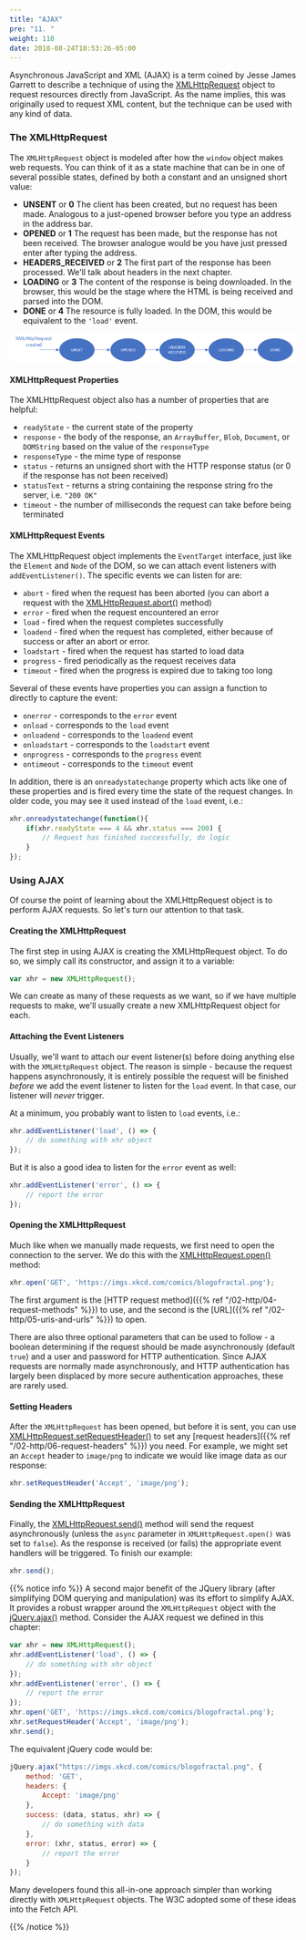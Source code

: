 ```yaml
---
title: "AJAX"
pre: "11. "
weight: 110
date: 2018-08-24T10:53:26-05:00
---
```


Asynchronous JavaScript and XML (AJAX) is a term coined by Jesse James Garrett to describe a technique of using the [XMLHttpRequest](https://developer.mozilla.org/en-US/docs/Web/API/XMLHttpRequest) object to request resources directly from JavaScript.  As the name implies, this was originally used to request XML content, but the technique can be used with any kind of data.

### The XMLHttpRequest

The `XMLHttpRequest` object is modeled after how the `window` object makes web requests.  You can think of it as a state machine that can be in one of several possible states, defined by both a constant and an unsigned short value: 

* **UNSENT** or **0** The client has been created, but no request has been made.  Analogous to a just-opened browser before you type an address in the address bar.
* **OPENED** or **1** The request has been made, but the response has not been received.  The browser analogue would be you have just pressed enter after typing the address.
* **HEADERS_RECEIVED** or **2** The first part of the response has been processed.  We'll talk about headers in the next chapter.
* **LOADING** or **3** The content of the response is being downloaded.  In the browser, this would be the stage where the HTML is being received and parsed into the DOM.
* **DONE** or **4** The resource is fully loaded.  In the DOM, this would be equivalent to the `'load'` event.

![The XMLHttpRequest ready states](/images/3.8.1.png)

#### XMLHttpRequest Properties 

The XMLHttpRequest object also has a number of properties that are helpful:

* `readyState` - the current state of the property
* `response` - the body of the response, an `ArrayBuffer`, `Blob`, `Document`, or `DOMString` based on the value of the `responseType`
* `responseType` - the mime type of response
* `status` - returns an unsigned short with the HTTP response status (or 0 if the response has not been received)
* `statusText` - returns a string containing the response string fro the server, i.e. `"200 OK"`
* `timeout` - the number of milliseconds the request can take before being terminated


#### XMLHttpRequest Events 

The XMLHttpRequest object implements the `EventTarget` interface, just like the `Element` and `Node` of the DOM, so we can attach event listeners with `addEventListener()`.  The specific events we can listen for are:

* `abort` - fired when the request has been aborted (you can abort a request with the [XMLHttpRequest.abort()](https://developer.mozilla.org/en-US/docs/Web/API/XMLHttpRequest/abort) method)
* `error` - fired when the request encountered an error 
* `load` - fired when the request completes successfully
* `loadend` - fired when the request has completed, either because of success or after an abort or error.
* `loadstart` - fired when the request has started to load data
* `progress` - fired periodically as the request receives data 
* `timeout` - fired when the progress is expired due to taking too long

Several of these events have properties you can assign a function to directly to capture the event:

* `onerror` - corresponds to the `error` event
* `onload` - corresponds to the `load` event
* `onloadend` - corresponds to the `loadend` event
* `onloadstart` - corresponds to the `loadstart` event 
* `onprogress` - corresponds to the `progress` event
* `ontimeout` - corresponds to the `timeout` event

In addition, there is an `onreadystatechange` property which acts like one of these properties and is fired every time the state of the request changes.  In older code, you may see it used instead of the `load` event, i.e.:

```js
xhr.onreadystatechange(function(){
    if(xhr.readyState === 4 && xhr.status === 200) {
        // Request has finished successfully, do logic
    }
});
```

### Using AJAX

Of course the point of learning about the XMLHttpRequest object is to perform AJAX requests.  So let's turn our attention to that task.

#### Creating the XMLHttpRequest

The first step in using AJAX is creating the XMLHttpRequest object. To do so, we simply call its constructor, and assign it to a variable:

```js
var xhr = new XMLHttpRequest();
```

We can create as many of these requests as we want, so if we have multiple requests to make, we'll usually create a new XMLHttpRequest object for each.

#### Attaching the Event Listeners 

Usually, we'll want to attach our event listener(s) before doing anything else with the `XMLHttpRequest` object.  The reason is simple - because the request happens asynchronously, it is entirely possible the request will be finished _before_ we add the event listener to listen for the `load` event.  In that case, our listener will _never_ trigger.

At a minimum, you probably want to listen to `load` events, i.e.:

```js
xhr.addEventListener('load', () => {
    // do something with xhr object
});
```

But it is also a good idea to listen for the `error` event as well:

```js
xhr.addEventListener('error', () => {
    // report the error
});
```

#### Opening the XMLHttpRequest 

Much like when we manually made requests, we first need to open the connection to the server.  We do this with the [XMLHttpRequest.open()](https://developer.mozilla.org/en-US/docs/Web/API/XMLHttpRequest/open) method:

```js
xhr.open('GET', 'https://imgs.xkcd.com/comics/blogofractal.png');
```

The first argument is the [HTTP request method]({{% ref "/02-http/04-request-methods"  %}}) to use, and the second is the [URL]({{% ref "/02-http/05-uris-and-urls"  %}}) to open.  

There are also three optional parameters that can be used to follow - a boolean determining if the request should be made asynchronously (default `true`) and a user and password for HTTP authentication.  Since AJAX requests are normally made asynchronously, and HTTP authentication has largely been displaced by more secure authentication approaches, these are rarely used.

#### Setting Headers 

After the `XMLHttpRequest` has been opened, but before it is sent, you can use [XMLHttpRequest.setRequestHeader()](https://developer.mozilla.org/en-US/docs/Web/API/XMLHttpRequest/setRequestHeader) to set any [request headers]({{% ref "/02-http/06-request-headers" %}}) you need.  For example, we might set an `Accept` header to `image/png` to indicate we would like image data as our response:

```js
xhr.setRequestHeader('Accept', 'image/png');
```

#### Sending the XMLHttpRequest 
Finally, the [XMLHttpRequest.send()](https://developer.mozilla.org/en-US/docs/Web/API/XMLHttpRequest/send) method will send the request asynchronously (unless the `async` parameter in `XMLHttpRequest.open()` was set to `false`).  As the response is received (or fails) the appropriate event handlers will be triggered.  To finish our example:

```js
xhr.send();
```

{{% notice info %}}
A second major benefit of the JQuery library (after simplifying DOM querying and manipulation) was its effort to simplify AJAX.  It provides a robust wrapper around the `XMLHttpRequest` object with the [jQuery.ajax()](https://api.jquery.com/jquery.ajax/) method.  Consider the AJAX request we defined in this chapter:

```js 
var xhr = new XMLHttpRequest();
xhr.addEventListener('load', () => {
    // do something with xhr object
});
xhr.addEventListener('error', () => {
    // report the error
});
xhr.open('GET', 'https://imgs.xkcd.com/comics/blogofractal.png');
xhr.setRequestHeader('Accept', 'image/png');
xhr.send();
```

The equivalent jQuery code would be:

```js
jQuery.ajax("https://imgs.xkcd.com/comics/blogofractal.png", {
    method: 'GET',
    headers: {
        Accept: 'image/png'
    },
    success: (data, status, xhr) => {
        // do something with data
    },
    error: (xhr, status, error) => { 
        // report the error 
    }
});
```

Many developers found this all-in-one approach simpler than working directly with `XMLHttpRequest` objects.  The W3C adopted some of these ideas into the Fetch API.

{{% /notice %}}

